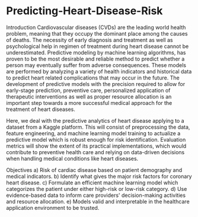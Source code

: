 # Predicting-Heart-Disease-Risk

Introduction
Cardiovascular diseases (CVDs) are the leading world health problem, meaning that they occupy the dominant place among the causes of deaths. The necessity of early diagnosis and treatment as well as psychological help in regimen of treatment during heart disease cannot be underestimated. Predictive modeling by machine learning algorithms, has proven to be the most desirable and reliable method to predict whether a person may eventually suffer from adverse consequences. These models are performed by analyzing a variety of health indicators and historical data to predict heart related complications that may occur in the future. The development of predictive models with the precision required to allow for early-stage prediction, preventive care, personalized application of therapeutic interventions as well as proper resource allocation is an important step towards a more successful medical approach for the treatment of heart diseases. 

Here, we deal with the predictive analytics of heart disease applying to a dataset from a Kaggle platform. This will consist of preprocessing the data, feature engineering, and machine learning model training to actualize a predictive model which is robust enough for risk identification. Evaluation metrics will show the extent of its practical implementations, which would contribute to preventive health care and relying on data-driven decisions when handling medical conditions like heart diseases.

Objectives 
a)	Risk of cardiac disease based on patient demography and medical indicators.
b)	Identify what gives the major risk factors for coronary heart disease.
c)	Formulate an efficient machine learning model which categorizes the patient under either high-risk or low-risk category.
d)	Use evidence-based data to inform care providers' decision-making activities and resource allocation.
e)	Models valid and interpretable in the healthcare application environment to be trusted.
